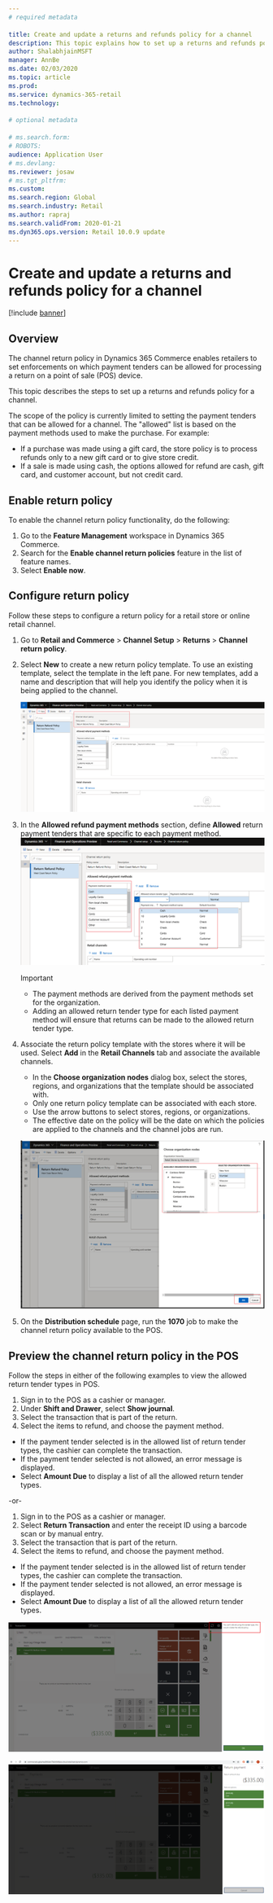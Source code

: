 ```yaml
---
# required metadata

title: Create and update a returns and refunds policy for a channel
description: This topic explains how to set up a returns and refunds policy for a channel.
author: ShalabhjainMSFT
manager: AnnBe
ms.date: 02/03/2020
ms.topic: article
ms.prod: 
ms.service: dynamics-365-retail
ms.technology: 

# optional metadata

# ms.search.form: 
# ROBOTS: 
audience: Application User
# ms.devlang: 
ms.reviewer: josaw
# ms.tgt_pltfrm: 
ms.custom: 
ms.search.region: Global
ms.search.industry: Retail
ms.author: rapraj
ms.search.validFrom: 2020-01-21
ms.dyn365.ops.version: Retail 10.0.9 update
---
```


# Create and update a returns and refunds policy for a channel

[!include [banner](includes/banner.md)]

## Overview

The channel return policy in Dynamics 365 Commerce enables retailers to set enforcements on which payment tenders can be allowed for processing a return on a point of sale (POS) device.  

This topic describes the steps to set up a returns and refunds policy for a channel.

The scope of the policy is currently limited to setting the payment tenders that can be allowed for a channel. The "allowed" list is based on the payment methods used to make the purchase. For example:

- If a purchase was made using a gift card, the store policy is to process refunds only to a new gift card or to give store credit. 
- If a sale is made using cash, the options allowed for refund are cash, gift card, and customer account, but not credit card. 


## Enable return policy

To enable the channel return policy functionality, do the following:

1. Go to the **Feature Management** workspace in Dynamics 365 Commerce.
2. Search for the **Enable channel return policies** feature in the list of feature names.
3. Select **Enable now**. 

## Configure return policy

Follow these steps to configure a return policy for a retail store or online retail channel.

1. Go to **Retail and Commerce** \> **Channel Setup** \> **Returns** \> **Channel return policy**.

2. Select **New** to create a new return policy template. To use an existing template, select the template in the left pane. For new templates, add a name and description that will help you identify the policy when it is being applied to the channel.

   ![Add new return policy](media/Return-policy-page1.png "Add new return rolicy")
     
   
3. In the **Allowed refund payment methods** section, define **Allowed** return payment tenders that are specific to each payment method.
   ![Add payment methods](media/Return-policy-page2.PNG "Set allowed payment methods per payment type")
   
    > [!IMPORTANT]
    > - The payment methods are derived from the payment methods set for the organization.
    > - Adding an allowed return tender type for each listed payment method will ensure that returns can be made to the allowed return tender type.
    
4. Associate the return policy template with the stores where it will be used. Select **Add** in the **Retail Channels** tab and associate the available channels. 

    - In the **Choose organization nodes** dialog box, select the stores, regions, and organizations that the template should be associated with.
    - Only one return policy template can be associated with each store.
    - Use the arrow buttons to select stores, regions, or organizations.
    - The effective date on the policy will be the date on which the policies are applied to the channels and the channel jobs are run. 

    ![Choose organization nodes dialog box](media/Return-policy-page3.PNG "Choose organization nodes dialog box")

5. On the **Distribution schedule** page, run the **1070** job to make the channel return policy available to the POS.

## Preview the channel return policy in the POS

Follow the steps in either of the following examples to view the allowed return tender types in POS.

1. Sign in to the POS as a cashier or manager.
2. Under **Shift and Drawer**, select **Show journal**.
3. Select the transaction that is part of the return. 
4. Select the items to refund, and choose the payment method.  
- If the payment tender selected is in the allowed list of return tender types, the cashier can complete the transaction.
- If the payment tender selected is not allowed, an error message is displayed.
- Select **Amount Due** to display a list of all the allowed return tender types.

-or-

1. Sign in to the POS as a cashier or manager.
2. Select **Return Transaction** and enter the receipt ID using a barcode scan or by manual entry. 
3. Select the transaction that is part of the return. 
4. Select the items to refund, and choose the payment method.  
- If the payment tender selected is in the allowed list of return tender types, the cashier can complete the transaction.
- If the payment tender selected is not allowed, an error message is displayed.
- Select **Amount Due** to display a list of all the allowed return tender types.

![Refund not allowed](media/Return-policy-page6.png "Refund type not allowed")



![List of payment methods](media/Return-policy-page5.PNG "Refund types allowed")
